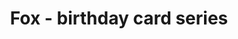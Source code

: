 ---
layout: posts
title: Fox - birthday card series
image: "img/content/2014-03-30-fox-<!--size-->.png"
image_large: "/img/content/2014-03-30-fox-960x640.png"
---